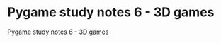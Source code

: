 # Pygame study notes 6 - 3D games
[Pygame study notes 6 - 3D games](https://aiwithcloud.com/2022/09/16/pygame_study_notes_6___3d_games/)